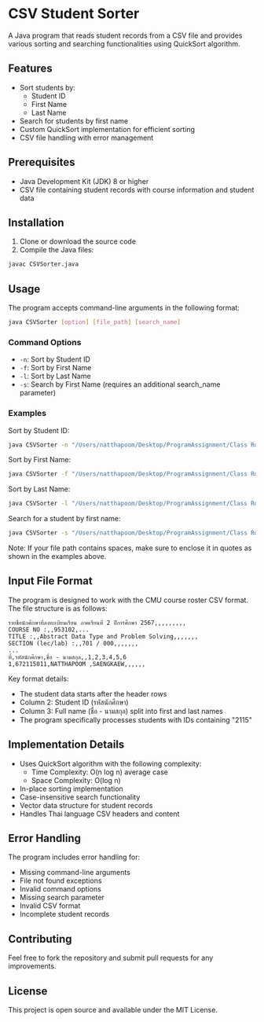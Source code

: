 # CSV Student Sorter

A Java program that reads student records from a CSV file and provides various sorting and searching functionalities using QuickSort algorithm.

## Features

- Sort students by:
  - Student ID
  - First Name
  - Last Name
- Search for students by first name
- Custom QuickSort implementation for efficient sorting
- CSV file handling with error management

## Prerequisites

- Java Development Kit (JDK) 8 or higher
- CSV file containing student records with course information and student data

## Installation

1. Clone or download the source code
2. Compile the Java files:
```bash
javac CSVSorter.java
```

## Usage

The program accepts command-line arguments in the following format:
```bash
java CSVSorter [option] [file_path] [search_name]
```

### Command Options

- `-n`: Sort by Student ID
- `-f`: Sort by First Name
- `-l`: Sort by Last Name
- `-s`: Search by First Name (requires an additional search_name parameter)

### Examples

Sort by Student ID:
```bash
java CSVSorter -n "/Users/natthapoom/Desktop/ProgramAssignment/Class Roaster 953102 Problem Solving Lec 701.csv"
```

Sort by First Name:
```bash
java CSVSorter -f "/Users/natthapoom/Desktop/ProgramAssignment/Class Roaster 953102 Problem Solving Lec 701.csv"
```

Sort by Last Name:
```bash
java CSVSorter -l "/Users/natthapoom/Desktop/ProgramAssignment/Class Roaster 953102 Problem Solving Lec 701.csv"
```

Search for a student by first name:
```bash
java CSVSorter -s "/Users/natthapoom/Desktop/ProgramAssignment/Class Roaster 953102 Problem Solving Lec 701.csv" Natthapoom
```

Note: If your file path contains spaces, make sure to enclose it in quotes as shown in the examples above.

## Input File Format

The program is designed to work with the CMU course roster CSV format. The file structure is as follows:

```csv
รายชื่อนักศึกษาที่ลงทะเบียนเรียน ภาคเรียนที่ 2 ปีการศึกษา 2567,,,,,,,,,
COURSE NO :,,953102,...
TITLE :,,Abstract Data Type and Problem Solving,,,,,,,
SECTION (lec/lab) :,,701 / 000,,,,,,,
...
ที่,รหัสนักศึกษา,ชื่อ - นามสกุล,,1,2,3,4,5,6
1,672115011,NATTHAPOOM ,SAENGKAEW,,,,,,
```

Key format details:
- The student data starts after the header rows
- Column 2: Student ID (รหัสนักศึกษา)
- Column 3: Full name (ชื่อ - นามสกุล) split into first and last names
- The program specifically processes students with IDs containing "2115"

## Implementation Details

- Uses QuickSort algorithm with the following complexity:
  - Time Complexity: O(n log n) average case
  - Space Complexity: O(log n)
- In-place sorting implementation
- Case-insensitive search functionality
- Vector data structure for student records
- Handles Thai language CSV headers and content

## Error Handling

The program includes error handling for:
- Missing command-line arguments
- File not found exceptions
- Invalid command options
- Missing search parameter
- Invalid CSV format
- Incomplete student records

## Contributing

Feel free to fork the repository and submit pull requests for any improvements.

## License

This project is open source and available under the MIT License.
